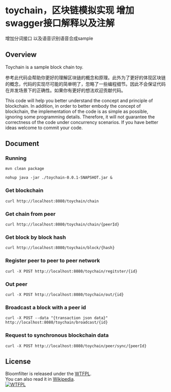 # toychain，区块链模拟实现  增加swagger接口解释以及注解
增加分词接口 以及语音识别语音合成sample
## Overview
Toychain is a sample block chain toy.<br>

<p>参考此代码会帮助你更好的理解区块链的概念和原理。此外为了更好的体现区块链的概念，代码的实现尽可能的简单明了，忽略了一些编程细节。因此不会保证代码在并发场景下的正确性。如果你有更好的想法欢迎贡献代码。</p>

<p>This code will help you better understand the concept and principle of blockchain. In addition, in order to better embody the concept of blockchain, the implementation of the code is as simple as possible, ignoring some programming details.
Therefore, it will not guarantee the correctness of the code under concurrency scenarios. If you have better ideas welcome to commit your code.</p>

## Document
### Running
```
mvn clean package
```
```
nohup java -jar ./toychain-0.0.1-SNAPSHOT.jar &
```
### Get blockchain
```
curl http://localhost:8080/toychain/chain
```
### Get chain from peer
```
curl http://localhost:8080/toychain/chain/{peerId}
```
### Get block by block hash
```
curl http://localhost:8080/toychain/block/{hash}
```
### Register peer to peer to peer network
```
curl -X POST http://localhost:8080/toychain/regitster/{id}
```
### Out peer
```
curl -X POST http://localhost:8080/toychain/out/{id}
```
### Broadcast a block with a peer id
```
curl -X POST --data "{transaction json data}" http://localhost:8080/toychain/broadcast/{id}
```
### Request to synchronous blockchain data
```
curl -X POST http://localhost:8080/toychain/peer/sync/{peerId}
```

## License
Bloomfilter is released under the [WTFPL](http://www.wtfpl.net/about/).</br>
You can also read it in [Wikipedia](https://en.wikipedia.org/wiki/WTFPL).</br>
[![WTFPL](http://www.wtfpl.net/wp-content/uploads/2012/12/wtfpl-badge-1.png)](http://www.wtfpl.net)

